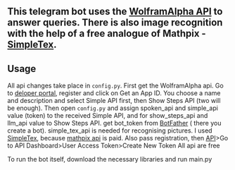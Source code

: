 This telegram bot uses the [WolframAlpha API](https://products.wolframalpha.com/api/faqs) to answer queries. There is also image recognition with the help of a free analogue of Mathpix - [SimpleTex](https://www.simpletex.net/).
---
## Usage
All api changes take place in `config.py`. First get the WolframAlpha api. Go to [deloper portal](https://developer.wolframalpha.com/access), register and click on Get an App ID. You choose a name and description and select Simple API first, then Show Steps API (two will be enough). Then open `config.py` and assign spoken_api and simple_api value (token) to the received Simple API, and for show_steps_api and llm_api value to Show Steps API.
get bot_token from [BotFather](https://t.me/BotFather) ( there you create a bot).
simple_tex_api is needed for recognising pictures. I used [SimpleTex](https://www.simpletex.net/), because [mathpix api](https://docs.mathpix.com/#introduction) is paid. Also pass registration, then [API](https://www.simpletex.net/api)>Go to API Dashboard>User Access Token>Create New Token
All api are free

To run the bot itself, download the necessary libraries and run main.py
